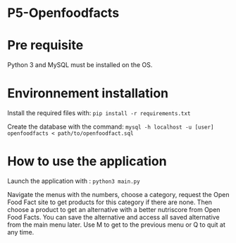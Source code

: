 # P5-Openfoodfacts

# Pre requisite 
Python 3 and MySQL must be installed on the OS.

# Environnement installation
Install the required files with:
`pip install -r requirements.txt`

Create the database with the command: 
`mysql -h localhost -u [user] openfoodfacts < path/to/openfoodfact.sql`

# How to use the application
Launch the application with : 
`python3 main.py`

Navigate the menus with the numbers, choose a category, request the Open Food Fact site to get products for this category if there are none. Then choose a product to get an alternative with a better nutriscore from Open Food Facts. You can save the alternative and access all saved alternative from the main menu later.
Use M to get to the previous menu or Q to quit at any time.
